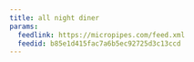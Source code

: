 ```yaml
---
title: all night diner
params:
  feedlink: https://micropipes.com/feed.xml
  feedid: b85e1d415fac7a6b5ec92725d3c13ccd
---
```

